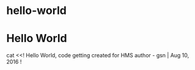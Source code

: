 # hello-world
# Hello World
cat <<!
Hello World, code getting created for HMS
author - gsn | Aug 10, 2016
!
